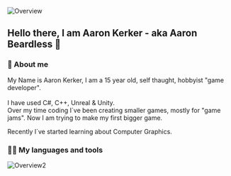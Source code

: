 ![Overview](https://user-images.githubusercontent.com/82168319/118506697-d6cb6f80-b72d-11eb-8240-a11b4090291f.png)

##  <b> Hello there, I am Aaron Kerker - aka Aaron Beardless </b> :wave:


### 📖 About me
My Name is Aaron Kerker, I am a 15 year old, self thaught, hobbyist "game developer". \
\
I have used C#, C++, Unreal & Unity. \
Over my time coding I´ve been creating smaller games, mostly for "game jams". Now I am trying to make my first bigger game.

Recently I´ve started learning about Computer Graphics.

### 👨‍💻 My languages and tools
![Overview2](https://user-images.githubusercontent.com/82168319/118506733-de8b1400-b72d-11eb-9599-7269590afa16.png)

